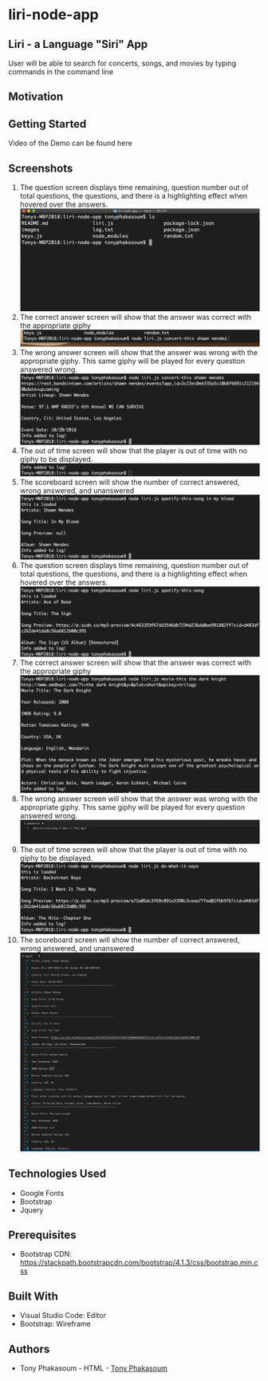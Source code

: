 # liri-node-app
## Liri - a Language "Siri" App
User will be able to search for concerts, songs, and movies by typing commands in the command line
## Motivation

## Getting Started
Video of the Demo can be found here 
## Screenshots
1. The question screen displays time remaining, question number out of total questions, the questions, and there is a highlighting effect when hovered over the answers.
![Image of question screen](https://github.com/tonyphak/liri-node-app/blob/master/images/Correct%20folder%20with%20js%20app.png)
2. The correct answer screen will show that the answer was correct with the appropriate giphy
![Image correct answer screen](https://github.com/tonyphak/liri-node-app/blob/master/images/concert-this%20and%20search%20word.png)
3. The wrong answer screen will show that the answer was wrong with the appropriate giphy. This same giphy will be played for every question answered wrong.
![Image of wrong answer screen](https://github.com/tonyphak/liri-node-app/blob/master/images/concert-this%20results.png)
4. The out of time screen will show that the player is out of time with no giphy to be displayed.
![Image of out of time screen](https://github.com/tonyphak/liri-node-app/blob/master/images/concert-this%20log%20txt.png)
5. The scoreboard screen will show the number of correct answered, wrong answered, and unanswered
![Image of scoreboard screen](https://github.com/tonyphak/liri-node-app/blob/master/images/spotify-this-song%20result.png)
6. The question screen displays time remaining, question number out of total questions, the questions, and there is a highlighting effect when hovered over the answers.
![Image of question screen](https://github.com/tonyphak/liri-node-app/blob/master/images/spotify-this-song%20default%20result.png)
7. The correct answer screen will show that the answer was correct with the appropriate giphy
![Image correct answer screen](https://github.com/tonyphak/liri-node-app/blob/master/images/movie-this%20result.png)
8. The wrong answer screen will show that the answer was wrong with the appropriate giphy. This same giphy will be played for every question answered wrong.
![Image of wrong answer screen](https://github.com/tonyphak/liri-node-app/blob/master/images/random-txt.png)
9. The out of time screen will show that the player is out of time with no giphy to be displayed.
![Image of out of time screen](https://github.com/tonyphak/liri-node-app/blob/master/images/do-what-it-says%20result.png)
10. The scoreboard screen will show the number of correct answered, wrong answered, and unanswered
![Image of scoreboard screen](https://github.com/tonyphak/liri-node-app/blob/master/images/log%20txt%20all%20results.png)
## Technologies Used
* Google Fonts
* Bootstrap
* Jquery
## Prerequisites
* Bootstrap CDN: https://stackpath.bootstrapcdn.com/bootstrap/4.1.3/css/bootstrap.min.css

## Built With
* Visual Studio Code: Editor
* Bootstrap: Wireframe
## Authors
* Tony Phakasoum - HTML - [Tony Phakasoum](https://github.com/tonyphak)

